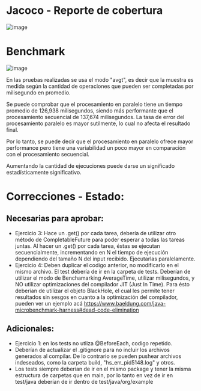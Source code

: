 # Jacoco - Reporte de cobertura

![image](https://github.com/AgustinDuelli/ucse-prog2-2024-U2-Duelli/assets/130614935/959be046-627f-4026-8dc2-93b1cc1ef744)

# Benchmark

![image](https://github.com/AgustinDuelli/ucse-prog2-2024-U2-Duelli/assets/130614935/fbac6065-3713-4926-85c5-943f27d7945e)

En las pruebas realizadas se usa el modo "avgt", es decir que la muestra es medida según la cantidad de operaciones que pueden ser completadas por milisegundo en promedio.

Se puede comprobar que el procesamiento en paralelo tiene un tiempo promedio de 126,938 milisegundos, siendo más performante que el procesamiento secuencial de 137,674 milisegundos. La tasa de error del procesamiento paralelo es mayor sutilmente, lo cual no afecta el resultado final.

Por lo tanto, se puede decir que el procesamiento en paralelo ofrece mayor performance pero tiene una variabilidad un poco mayor en comparación con el procesamiento secuencial.

Aumentando la cantidad de ejecuciones puede darse un significado estadísticamente significativo.

# Correcciones - Estado: 
## Necesarias para aprobar:
- Ejercicio 3: Hace un .get() por cada tarea, debería de utilizar otro método de CompletableFuture para poder esperar a todas las tareas juntas. Al hacer un .get() por cada tarea, éstas se ejecutan secuencialmente, incrementando en N el tiempo de ejecución dependiendo del tamaño N del input recibido. Ejecutarlas paralelamente.
- Ejercicio 4: Deben duplicar el codigo anterior, no modificarlo en el mismo archivo. El test debería de ir en la carpeta de tests. Deberían de utilizar el modo de Benchamarking AverageTime, utilizar milisegundos, y NO utilizar optimizaciones del compilador JIT (Just In Time). Para ésto deberían de utilizar el objeto BlackHole, el cual les permite tener resultados sin sesgos en cuanto a la optimización del compilador, pueden ver un ejemplo acá https://www.baeldung.com/java-microbenchmark-harness#dead-code-elimination 

## Adicionales:
- Ejercicio 1: en los tests no utliza @BeforeEach, codigo repetido.
- Deberían de actualizar el .gitignore para no incluir los archivos generados al compilar. De lo contrario se pueden pushear archivos indeseados, como la carpeta build, "hs_err_pid5148.log" y otros.
- Los tests siempre deberían de ir en el mismo package y tener la misma estructura de carpetas que en main, por lo tanto en vez de ir en test/java deberían de ir dentro de test/java/org/example
